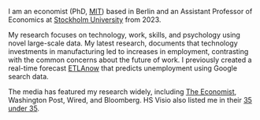 I am an economist (PhD, [MIT](https://economics.mit.edu/)) based in Berlin and an Assistant Professor of Economics at [Stockholm University](https://www.su.se/department-of-economics/) from 2023.  

My research focuses on technology, work, skills, and psychology using novel large-scale data. My latest research, documents that technology investments in manufacturing led to increases in employment, contrasting with the common concerns about the future of work. I previously created a real-time forecast [ETLAnow](https://www.etla.fi/en/etlanow/) that predicts unemployment using Google search data.

The media has featured my research widely, including [The Economist](https://www.economist.com/finance-and-economics/2022/01/22/economists-are-revising-their-views-on-robots-and-jobs), Washington Post, Wired, and Bloomberg. HS Visio also listed me in their [35 under 35](https://www.hs.fi/visio/art-2000007825436.html).
